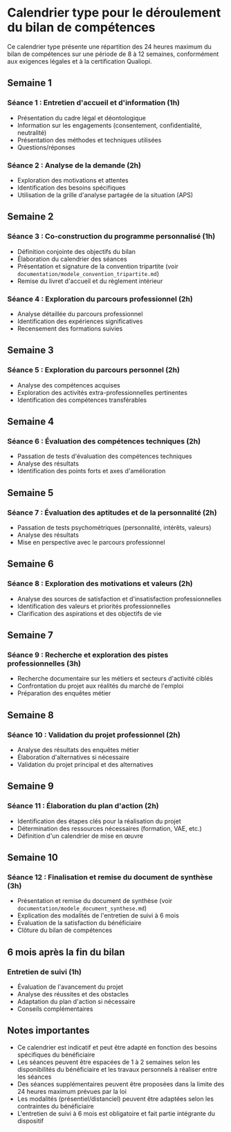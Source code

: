 # Calendrier type pour le déroulement du bilan de compétences

Ce calendrier type présente une répartition des 24 heures maximum du bilan de compétences sur une période de 8 à 12 semaines, conformément aux exigences légales et à la certification Qualiopi.

## Semaine 1

### Séance 1 : Entretien d'accueil et d'information (1h)

- Présentation du cadre légal et déontologique
- Information sur les engagements (consentement, confidentialité, neutralité)
- Présentation des méthodes et techniques utilisées
- Questions/réponses

### Séance 2 : Analyse de la demande (2h)

- Exploration des motivations et attentes
- Identification des besoins spécifiques
- Utilisation de la grille d'analyse partagée de la situation (APS)

## Semaine 2

### Séance 3 : Co-construction du programme personnalisé (1h)

- Définition conjointe des objectifs du bilan
- Élaboration du calendrier des séances
- Présentation et signature de la convention tripartite (voir `documentation/modele_convention_tripartite.md`)
- Remise du livret d'accueil et du règlement intérieur

### Séance 4 : Exploration du parcours professionnel (2h)

- Analyse détaillée du parcours professionnel
- Identification des expériences significatives
- Recensement des formations suivies

## Semaine 3

### Séance 5 : Exploration du parcours personnel (2h)

- Analyse des compétences acquises
- Exploration des activités extra-professionnelles pertinentes
- Identification des compétences transférables

## Semaine 4

### Séance 6 : Évaluation des compétences techniques (2h)

- Passation de tests d'évaluation des compétences techniques
- Analyse des résultats
- Identification des points forts et axes d'amélioration

## Semaine 5

### Séance 7 : Évaluation des aptitudes et de la personnalité (2h)

- Passation de tests psychométriques (personnalité, intérêts, valeurs)
- Analyse des résultats
- Mise en perspective avec le parcours professionnel

## Semaine 6

### Séance 8 : Exploration des motivations et valeurs (2h)

- Analyse des sources de satisfaction et d'insatisfaction professionnelles
- Identification des valeurs et priorités professionnelles
- Clarification des aspirations et des objectifs de vie

## Semaine 7

### Séance 9 : Recherche et exploration des pistes professionnelles (3h)

- Recherche documentaire sur les métiers et secteurs d'activité ciblés
- Confrontation du projet aux réalités du marché de l'emploi
- Préparation des enquêtes métier

## Semaine 8

### Séance 10 : Validation du projet professionnel (2h)

- Analyse des résultats des enquêtes métier
- Élaboration d'alternatives si nécessaire
- Validation du projet principal et des alternatives

## Semaine 9

### Séance 11 : Élaboration du plan d'action (2h)

- Identification des étapes clés pour la réalisation du projet
- Détermination des ressources nécessaires (formation, VAE, etc.)
- Définition d'un calendrier de mise en œuvre

## Semaine 10

### Séance 12 : Finalisation et remise du document de synthèse (3h)

- Présentation et remise du document de synthèse (voir `documentation/modele_document_synthese.md`)
- Explication des modalités de l'entretien de suivi à 6 mois
- Évaluation de la satisfaction du bénéficiaire
- Clôture du bilan de compétences

## 6 mois après la fin du bilan

### Entretien de suivi (1h)

- Évaluation de l'avancement du projet
- Analyse des réussites et des obstacles
- Adaptation du plan d'action si nécessaire
- Conseils complémentaires

## Notes importantes

- Ce calendrier est indicatif et peut être adapté en fonction des besoins spécifiques du bénéficiaire
- Les séances peuvent être espacées de 1 à 2 semaines selon les disponibilités du bénéficiaire et les travaux personnels à réaliser entre les séances
- Des séances supplémentaires peuvent être proposées dans la limite des 24 heures maximum prévues par la loi
- Les modalités (présentiel/distanciel) peuvent être adaptées selon les contraintes du bénéficiaire
- L'entretien de suivi à 6 mois est obligatoire et fait partie intégrante du dispositif
